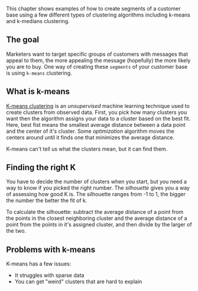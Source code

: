 This chapter shows examples of how to create segments of a customer base using a
few different types of clustering algorithms including k-means and k-medians
clustering.

## The goal

Marketers want to target specific groups of customers with messages that appeal
to them, the more appealing the message (hopefully) the more likely you are to
buy. One way of creating these `segments` of your customer base is using
`k-means` clustering.

## What is k-means

[K-means clustering](https://en.wikipedia.org/wiki/K-means_clustering) is an
*unsupervised* machine learning technique used to create clusters from observed
data. First, you pick how many clusters you want then the algorithm assigns your
data to a cluster based on the best fit. Here, best fist means the smallest
average distance between a data point and the center of it's cluster. Some
*optimization* algorithm moves the centers around until it finds one that
minimizes the average distance.

K-means can't tell us what the clusters mean, but it can find them.

## Finding the right K
You have to decide the number of clusters when you start, but you need a way to
know if you picked the right number. The *silhouette* gives you a way of
assessing how good K is. The silhouette ranges from -1 to 1, the bigger the
number the better the fit of k.

To calculate the silhouette: subtract the average
distance of a point from the points in the closest neighboring cluster and the
average distance of a point from the points in it's assigned cluster, and then
divide by the larger of the two.

## Problems with k-means
K-means has a few issues:
* It struggles with sparse data
* You can get "weird" clusters that are hard to explain
